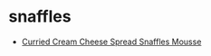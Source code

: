 # snaffles

 * [Curried Cream Cheese Spread Snaffles Mousse](../../index/c/curried-cream-cheese-spread-snaffles-mousse-105490.json)
